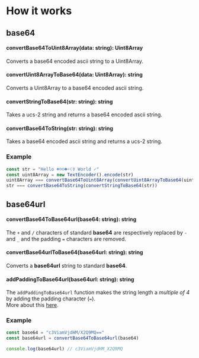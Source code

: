 # How it works

## base64

#### convertBase64ToUint8Array(data: string): Uint8Array

Converts a base64 encoded ascii string to a Uint8Array.

#### convertUint8ArrayToBase64(data: Uint8Array): string

Converts a Uint8Array to a base64 encoded ascii string.

#### convertStringToBase64(str: string): string

Takes a ucs-2 string and returns a base64 encoded ascii string.

#### convertBase64ToString(str: string): string

Takes a base64 encoded ascii string and returns a ucs-2 string.

### Example

```typescript
const str = "Hello ☸☹☺☻☼☾☿ World ✓"
const uint8Array = new TextEncoder().encode(str)
uint8Array === convertBase64ToUint8Array(convertUint8ArrayToBase64(uint8Array))
str === convertBase64ToString(convertStringToBase64(str))
```

## base64url

#### convertBase64ToBase64url(base64: string): string

The `+` and `/` characters of standard **base64** are respectively replaced by
`-` and `_` and the padding `=` characters are removed.

#### convertBase64urlToBase64(base64url: string): string

Converts a **base64url** string to standard **base64**.

#### addPaddingToBase64url(base64url: string): string

The `addPaddingToBase64url` function makes the string length a _multiple of 4_
by adding the padding character (`=`).  
More about this [here](https://en.wikipedia.org/wiki/Base64#URL_applications).

### Example

```typescript
const base64 = "c3ViamVjdHM/X2Q9MQ=="
const base64url = convertBase64ToBase64url(base64)

console.log(base64url) // c3ViamVjdHM_X2Q9MQ
```
